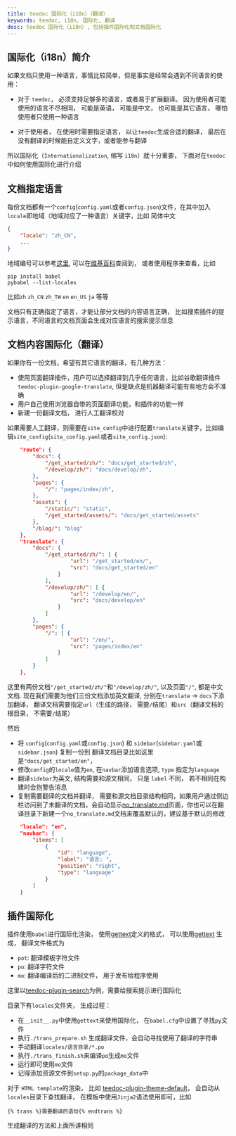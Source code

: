 ```yaml
---
title: teedoc 国际化（i18n）（翻译）
keywords: teedoc, i18n, 国际化, 翻译
desc: teedoc 国际化（i18n）, 包括插件国际化和文档国际化
---
```


## 国际化（i18n）简介

如果文档只使用一种语言，事情比较简单，但是事实是经常会遇到不同语言的使用：
* 对于 `teedoc`， 必须支持足够多的语言，或者易于扩展翻译。 因为使用者可能使用的语言不尽相同， 可能是英语， 可能是中文， 也可能是其它语言， 哪怕使用者只使用一种语言

* 对于使用者， 在使用时需要指定语言， 以让`teedoc`生成合适的翻译， 最后在没有翻译的时候能自定义文字，或者能参与翻译

所以国际化（`Internationalization`, 缩写 `i18n`）就十分重要， 下面对在`teedoc`中如何使用国际化进行介绍



## 文档指定语言

每份文档都有一个`config`(`config.yaml`或者`config.json`)文件，在其中加入`locale`即地域（地域对应了一种语言）关键字，比如 简体中文

```json
{
    "locale": "zh_CN",
    ...
}
```

地域编号可以参考[这里](https://www.science.co.il/language/Locale-codes.php), 可以在[维基百科](https://en.wikipedia.org/wiki/Language_localisation)查阅到， 或者使用程序来查看，比如

```shell
pip install babel
pybabel --list-locales
```

比如`zh` `zh_CN` `zh_TW` `en` `en_US` `ja` 等等

文档只有正确指定了语言，才能让部分文档的内容语言正确， 比如搜索插件的提示语言，不同语言的文档页面会生成对应语言的搜索提示信息


## 文档内容国际化（翻译）

如果你有一份文档，希望有其它语言的翻译，有几种方法：

* 使用页面翻译插件，用户可以选择翻译到几乎任何语言，比如谷歌翻译插件`teedoc-plugin-google-translate`, 但是缺点是机器翻译可能有些地方会不准确
* 用户自己使用浏览器自带的页面翻译功能，和插件的功能一样
* 新建一份翻译文档， 进行人工翻译校对

如果需要人工翻译，则需要在`site_config`中进行配置`translate`关键字，比如编辑`site_config`(`site_config.yaml`或者`site_config.json`):

```json
    "route": {
        "docs": {
            "/get_started/zh/": "docs/get_started/zh",
            "/develop/zh/": "docs/develop/zh",
        },
        "pages": {
            "/": "pages/index/zh",
        },
        "assets": {
            "/static/": "static",
            "/get_started/assets/": "docs/get_started/assets"
        },
        "/blog/": "blog"
    },
    "translate": {
        "docs": {
            "/get_started/zh/": [ {
                    "url": "/get_started/en/",
                    "src": "docs/get_started/en"
                }
            ],
            "/develop/zh/": [ {
                    "url": "/develop/en/",
                    "src": "docs/develop/en"
                }
            ]
        },
        "pages": {
            "/": [ {
                    "url": "/en/",
                    "src": "pages/index/en"
                }
            ]
        }
    },
```

这里有两份文档`"/get_started/zh/"`和`"/develop/zh/"`, 以及页面`"/"`, 都是中文文档.
现在我们需要为他们三份文档添加英文翻译, 分别在`translate` -> `docs`下添加翻译， 翻译文档需要指定`url`（生成的路径， 需要`/`结尾）和`src`（翻译文档的根目录， 不需要`/`结尾）

然后
* 将 `config`(`config.yaml`或`config.json`) 和 `sidebar`(`sidebar.yaml`或`sidebar.json`) 复制一份到 翻译文档目录比如这里是`"docs/get_started/en"`，
* 修改`config`的`locale`值为`en`, 在`navbar`添加语言选项, `type` 指定为`language`
* 翻译`sidebar`为英文, 结构需要和源文相同， 只是 `label` 不同， 若不相同在构建时会抱警告消息
* 复制需要翻译的文档并翻译， 需要和源文档目录结构相同，如果用户通过侧边栏访问到了未翻译的文档，会自动显示[no_translate.md](https://github.com/teedoc/teedoc/blob/main/teedoc/templates/no_translate.md)页面，你也可以在翻译目录下新建一个`no_translate.md`文档来覆盖默认的，建议基于默认的修改

```json
    "locale": "en",
    "navbar": {
        "items": [
            {
                "id": "language",
                "label": "语言: ",
                "position": "right",
                "type": "language"
            }
        ]
    }
```


## 插件国际化

插件使用`babel`进行国际化渲染， 使用[gettext](https://www.gnu.org/software/gettext/)定义的格式， 可以使用[gettext](https://www.gnu.org/software/gettext/) 生成， 翻译文件格式为
* `pot`: 翻译模板字符文件
* `po`: 翻译字符文件
* `mo`: 翻译编译后的二进制文件， 用于发布给程序使用

这里以[teedoc-plugin-search](https://github.com/teedoc/teedoc/tree/main/plugins/teedoc-plugin-search/teedoc_plugin_search)为例，需要给搜索提示进行国际化

目录下有`locales`文件夹， 生成过程：
* 在`__init__.py`中使用`gettext`来使用国际化， 在`babel.cfg`中设置了寻找`py`文件
* 执行`./trans_prepare.sh` 生成翻译文件，会自动寻找使用了翻译的字符串
* 手动翻译`locales/语言目录/*.po`
* 执行`./trans_finish.sh`来编译`po`生成`mo`文件
* 运行即可使用`mo`文件
* 记得添加资源文件到`setup.py`的`package_data`中


对于 `HTML template`的渲染， 比如 [teedoc-plugin-theme-default](https://github.com/teedoc/teedoc/tree/main/plugins/teedoc-plugin-theme-default/teedoc_plugin_theme_default)， 会自动从`locales`目录下查找翻译， 在模板中使用`Jinja2`语法使用即可，比如

```jinja2
{% trans %}需要翻译的语句{% endtrans %}
```

生成翻译的方法和上面所讲相同




